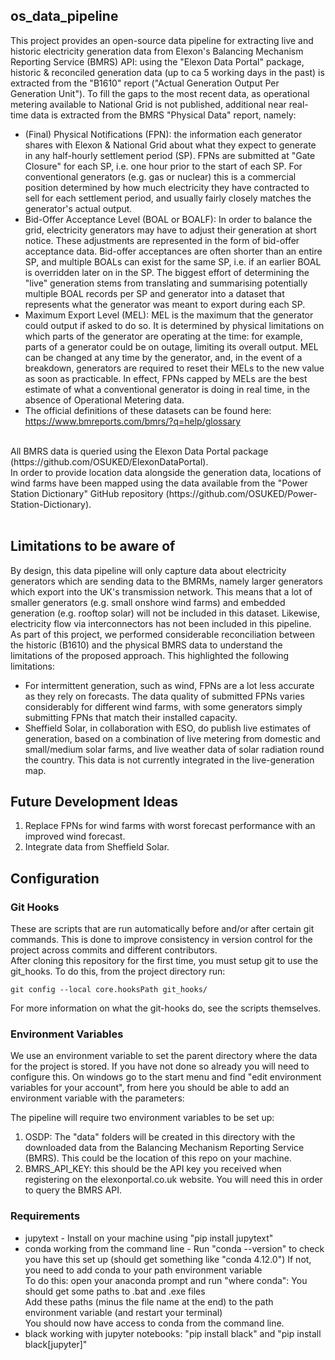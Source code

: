 ## os_data_pipeline

This project provides an open-source data pipeline for extracting live and historic electricity generation data from Elexon's Balancing Mechanism Reporting Service (BMRS) API: using the "Elexon Data Portal" package, historic & reconciled generation data (up to ca 5 working days in the past) is extracted from the "B1610" report ("Actual Generation Output Per Generation Unit"). To fill the gaps to the most recent data, as operational metering available to National Grid is not published, additional near real-time data is extracted from the BMRS "Physical Data" report, namely:
* (Final) Physical Notifications (FPN): the information each generator shares with Elexon & National Grid about what they expect to generate in any half-hourly settlement period (SP). FPNs are submitted at "Gate Closure" for each SP, i.e. one hour prior to the start of each SP. For conventional generators (e.g. gas or nuclear) this is a commercial position determined by how much electricity they have contracted to sell for each settlement period, and usually fairly closely matches the generator's actual output.
* Bid-Offer Acceptance Level (BOAL or BOALF): In order to balance the grid, electricity generators may have to adjust their generation at short notice. These adjustments are represented in the form of bid-offer acceptance data. Bid-offer acceptances are often shorter than an entire SP, and multiple BOALs can exist for the same SP, i.e. if an earlier BOAL is overridden later on in the SP. The biggest effort of determining the "live" generation stems from translating and summarising potentially multiple BOAL records per SP and generator into a dataset that represents what the generator was meant to export during each SP.
* Maximum Export Level (MEL): MEL is the maximum that the generator could output if asked to do so. It is determined by physical limitations on which parts of the generator are operating at the time: for example, parts of a generator could be on outage, limiting its overall output.  MEL can be changed at any time by the generator, and, in the event of a breakdown, generators are required to reset their MELs to the new value as soon as practicable. In effect, FPNs capped by MELs are the best estimate of what a conventional generator is doing in real time, in the absence of Operational Metering data.
* The official definitions of these datasets can be found here: https://www.bmreports.com/bmrs/?q=help/glossary
<br>
All BMRS data is queried using the Elexon Data Portal package (https://github.com/OSUKED/ElexonDataPortal).
<br>
In order to provide location data alongside the generation data, locations of wind farms have been mapped using the data available from the "Power Station Dictionary" GitHub repository (https://github.com/OSUKED/Power-Station-Dictionary).
<br>
<br>

## Limitations to be aware of

By design, this data pipeline will only capture data about electricity generators which are sending data to the BMRMs, namely larger generators which export into the UK's transmission network. This means that a lot of smaller generators (e.g. small onshore wind farms) and embedded generation (e.g. rooftop solar) will not be included in this dataset. Likewise, electricity flow via interconnectors has not been included in this pipeline.
<br>
As part of this project, we performed considerable reconciliation between the historic (B1610) and the physical BMRS data to understand the limitations of the proposed approach. This highlighted the following limitations:
* For intermittent generation, such as wind, FPNs are a lot less accurate as they rely on forecasts. The data quality of submitted FPNs varies considerably for different wind farms, with some generators simply submitting FPNs that match their installed capacity.
* Sheffield Solar, in collaboration with ESO, do publish live estimates of generation, based on a combination of live metering from domestic and small/medium solar farms, and live weather data of solar radiation round the country. This data is not currently integrated in the live-generation map.

## Future Development Ideas
1. Replace FPNs for wind farms with worst forecast performance with an improved wind forecast.
2. Integrate data from Sheffield Solar.


## Configuration


### Git Hooks

These are scripts that are run automatically before and/or after certain git commands. 
This is done to improve consistency in version control for the project across commits and different contributors.  
After cloning this repository for the first time, you must setup git to use the git_hooks. To do this, from the project directory run:


    git config --local core.hooksPath git_hooks/


For more information on what the git-hooks do, see the scripts themselves.  

### Environment Variables

We use an environment variable to set the parent directory where the data for the project is stored. If you have not done so already you will need to configure this. On windows go to the start menu and find "edit environment variables for your account", from here you should be able to add an environment variable with the parameters:  

The pipeline will require two environment variables to be set up:
1. OSDP: The "data" folders will be created in this directory with the downloaded data from the Balancing Mechanism Reporting Service (BMRS). This could be the location of this repo on your machine. 
2. BMRS_API_KEY: this should be the API key you received when registering on the elexonportal.co.uk website. You will need this in order to query the BMRS API.


### Requirements  
* jupytext - Install on your machine using "pip install jupytext"  
* conda working from the command line - Run "conda --version" to check you have this set up (should get something like "conda 4.12.0")
        If not, you need to add conda to your path environment variable  
            To do this: open your anaconda prompt and run "where conda": You should get some paths to .bat and .exe files  
            Add these paths (minus the file name at the end) to the path environment variable (and restart your terminal)  
            You should now have access to conda from the command line.  
* black working with jupyter notebooks: "pip install black" and "pip install black[jupyter]"  

